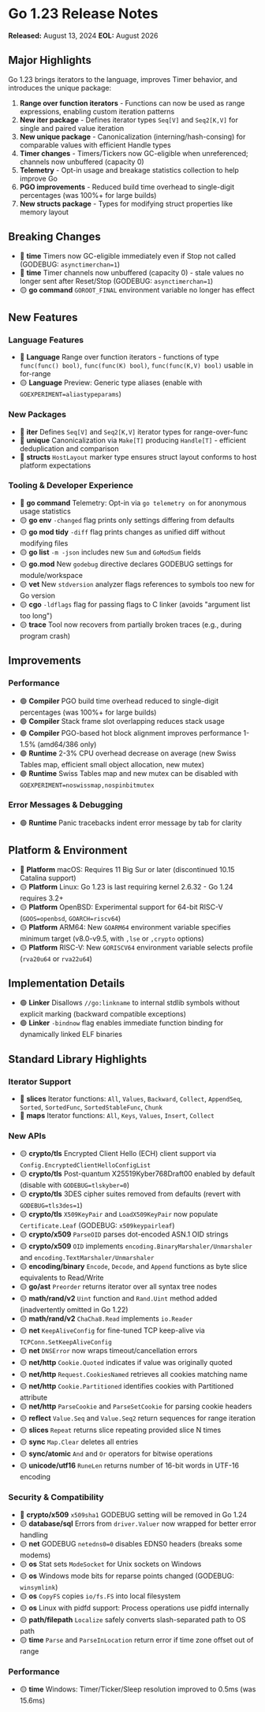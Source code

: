 # Go 1.23 Release Notes

**Released:** August 13, 2024
**EOL:** August 2026

## Major Highlights

Go 1.23 brings iterators to the language, improves Timer behavior, and introduces the unique package:

1. **Range over function iterators** - Functions can now be used as range expressions, enabling custom iteration patterns
2. **New iter package** - Defines iterator types `Seq[V]` and `Seq2[K,V]` for single and paired value iteration
3. **New unique package** - Canonicalization (interning/hash-consing) for comparable values with efficient Handle types
4. **Timer changes** - Timers/Tickers now GC-eligible when unreferenced; channels now unbuffered (capacity 0)
5. **Telemetry** - Opt-in usage and breakage statistics collection to help improve Go
6. **PGO improvements** - Reduced build time overhead to single-digit percentages (was 100%+ for large builds)
7. **New structs package** - Types for modifying struct properties like memory layout

## Breaking Changes

- 🔴 **time** Timers now GC-eligible immediately even if Stop not called (GODEBUG: `asynctimerchan=1`)
- 🔴 **time** Timer channels now unbuffered (capacity 0) - stale values no longer sent after Reset/Stop (GODEBUG: `asynctimerchan=1`)
- 🟡 **go command** `GOROOT_FINAL` environment variable no longer has effect

## New Features

### Language Features

- 🔴 **Language** Range over function iterators - functions of type `func(func() bool)`, `func(func(K) bool)`, `func(func(K,V) bool)` usable in for-range
- 🟡 **Language** Preview: Generic type aliases (enable with `GOEXPERIMENT=aliastypeparams`)

### New Packages

- 🔴 **iter** Defines `Seq[V]` and `Seq2[K,V]` iterator types for range-over-func
- 🔴 **unique** Canonicalization via `Make[T]` producing `Handle[T]` - efficient deduplication and comparison
- 🔴 **structs** `HostLayout` marker type ensures struct layout conforms to host platform expectations

### Tooling & Developer Experience

- 🔴 **go command** Telemetry: Opt-in via `go telemetry on` for anonymous usage statistics
- 🟡 **go env** `-changed` flag prints only settings differing from defaults
- 🟡 **go mod tidy** `-diff` flag prints changes as unified diff without modifying files
- 🟡 **go list** `-m -json` includes new `Sum` and `GoModSum` fields
- 🟡 **go.mod** New `godebug` directive declares GODEBUG settings for module/workspace
- 🟡 **vet** New `stdversion` analyzer flags references to symbols too new for Go version
- 🟡 **cgo** `-ldflags` flag for passing flags to C linker (avoids "argument list too long")
- 🟡 **trace** Tool now recovers from partially broken traces (e.g., during program crash)

## Improvements

### Performance

- 🟢 **Compiler** PGO build time overhead reduced to single-digit percentages (was 100%+ for large builds)
- 🟢 **Compiler** Stack frame slot overlapping reduces stack usage
- 🟢 **Compiler** PGO-based hot block alignment improves performance 1-1.5% (amd64/386 only)
- 🟢 **Runtime** 2-3% CPU overhead decrease on average (new Swiss Tables map, efficient small object allocation, new mutex)
- 🟢 **Runtime** Swiss Tables map and new mutex can be disabled with `GOEXPERIMENT=noswissmap,nospinbitmutex`

### Error Messages & Debugging

- 🟢 **Runtime** Panic tracebacks indent error message by tab for clarity

## Platform & Environment

- 🔴 **Platform** macOS: Requires 11 Big Sur or later (discontinued 10.15 Catalina support)
- 🟡 **Platform** Linux: Go 1.23 is last requiring kernel 2.6.32 - Go 1.24 requires 3.2+
- 🟡 **Platform** OpenBSD: Experimental support for 64-bit RISC-V (`GOOS=openbsd`, `GOARCH=riscv64`)
- 🟡 **Platform** ARM64: New `GOARM64` environment variable specifies minimum target (v8.0-v9.5, with `,lse` or `,crypto` options)
- 🟡 **Platform** RISC-V: New `GORISCV64` environment variable selects profile (`rva20u64` or `rva22u64`)

## Implementation Details

- 🟢 **Linker** Disallows `//go:linkname` to internal stdlib symbols without explicit marking (backward compatible exceptions)
- 🟢 **Linker** `-bindnow` flag enables immediate function binding for dynamically linked ELF binaries

## Standard Library Highlights

### Iterator Support

- 🔴 **slices** Iterator functions: `All`, `Values`, `Backward`, `Collect`, `AppendSeq`, `Sorted`, `SortedFunc`, `SortedStableFunc`, `Chunk`
- 🔴 **maps** Iterator functions: `All`, `Keys`, `Values`, `Insert`, `Collect`

### New APIs

- 🟡 **crypto/tls** Encrypted Client Hello (ECH) client support via `Config.EncryptedClientHelloConfigList`
- 🟡 **crypto/tls** Post-quantum X25519Kyber768Draft00 enabled by default (disable with `GODEBUG=tlskyber=0`)
- 🟡 **crypto/tls** 3DES cipher suites removed from defaults (revert with `GODEBUG=tls3des=1`)
- 🟡 **crypto/tls** `X509KeyPair` and `LoadX509KeyPair` now populate `Certificate.Leaf` (GODEBUG: `x509keypairleaf`)
- 🟡 **crypto/x509** `ParseOID` parses dot-encoded ASN.1 OID strings
- 🟡 **crypto/x509** `OID` implements `encoding.BinaryMarshaler/Unmarshaler` and `encoding.TextMarshaler/Unmarshaler`
- 🟡 **encoding/binary** `Encode`, `Decode`, and `Append` functions as byte slice equivalents to Read/Write
- 🟡 **go/ast** `Preorder` returns iterator over all syntax tree nodes
- 🟡 **math/rand/v2** `Uint` function and `Rand.Uint` method added (inadvertently omitted in Go 1.22)
- 🟡 **math/rand/v2** `ChaCha8.Read` implements `io.Reader`
- 🟡 **net** `KeepAliveConfig` for fine-tuned TCP keep-alive via `TCPConn.SetKeepAliveConfig`
- 🟡 **net** `DNSError` now wraps timeout/cancellation errors
- 🟡 **net/http** `Cookie.Quoted` indicates if value was originally quoted
- 🟡 **net/http** `Request.CookiesNamed` retrieves all cookies matching name
- 🟡 **net/http** `Cookie.Partitioned` identifies cookies with Partitioned attribute
- 🟡 **net/http** `ParseCookie` and `ParseSetCookie` for parsing cookie headers
- 🟡 **reflect** `Value.Seq` and `Value.Seq2` return sequences for range iteration
- 🟡 **slices** `Repeat` returns slice repeating provided slice N times
- 🟡 **sync** `Map.Clear` deletes all entries
- 🟡 **sync/atomic** `And` and `Or` operators for bitwise operations
- 🟡 **unicode/utf16** `RuneLen` returns number of 16-bit words in UTF-16 encoding

### Security & Compatibility

- 🔴 **crypto/x509** `x509sha1` GODEBUG setting will be removed in Go 1.24
- 🟡 **database/sql** Errors from `driver.Valuer` now wrapped for better error handling
- 🟡 **net** GODEBUG `netedns0=0` disables EDNS0 headers (breaks some modems)
- 🟡 **os** Stat sets `ModeSocket` for Unix sockets on Windows
- 🟡 **os** Windows mode bits for reparse points changed (GODEBUG: `winsymlink`)
- 🟡 **os** `CopyFS` copies `io/fs.FS` into local filesystem
- 🟡 **os** Linux with pidfd support: Process operations use pidfd internally
- 🟡 **path/filepath** `Localize` safely converts slash-separated path to OS path
- 🟡 **time** `Parse` and `ParseInLocation` return error if time zone offset out of range

### Performance

- 🟡 **time** Windows: Timer/Ticker/Sleep resolution improved to 0.5ms (was 15.6ms)

